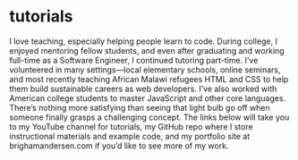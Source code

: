 # tutorials

I love teaching, especially helping people learn to code. During college, I enjoyed mentoring fellow students, and even after graduating and working full-time as a Software Engineer, I continued tutoring part-time. I’ve volunteered in many settings—local elementary schools, online seminars, and most recently teaching African Malawi refugees HTML and CSS to help them build sustainable careers as web developers. I’ve also worked with American college students to master JavaScript and other core languages. There’s nothing more satisfying than seeing that light bulb go off when someone finally grasps a challenging concept. The links below will take you to my YouTube channel for tutorials, my GitHub repo where I store instructional materials and example code, and my portfolio site at brighamandersen.com if you’d like to see more of my work.
